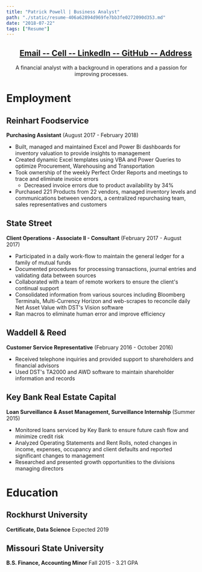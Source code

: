```yaml
---
title: "Patrick Powell | Business Analyst"
path: "./static/resume-406a62894d969fe7bb3fe0272090d353.md"
date: "2018-07-22"
tags: ["Resume"]
---
```

<center><ul><h2>
<a href="Mailto:Prp1277@gmail.com"> Email</a><a href="tel:+1-402-415-9083"> -- Cell</a><a href="https://linkedin.com/in/prpowell1277"> -- LinkedIn</a><a href="https://github.com/prp1277"> -- GitHub</a><a href="https://www.google.com/maps/place/7929+Summit+St,+Kansas+City,+MO+64114"> -- Address</a>
</h2></ul>
A financial analyst with a background in operations and a passion for improving processes.  
</center>

# Employment

## Reinhart Foodservice

 **Purchasing Assistant** (August 2017 - February 2018)
* Built, managed and maintained Excel and Power Bi dashboards for inventory valuation to provide insights to management
* Created dynamic Excel templates using VBA and Power Queries to optimize Procurement, Warehousing and Transportation
* Took ownership of the weekly Perfect Order Reports and meetings to trace and eliminate invoice errors
  * Decreased invoice errors due to product availability by 34%
* Purchased 221 Products from 22 vendors, managed inventory levels and communications between vendors, a centralized repurchasing team, sales representatives and customers

## State Street

 **Client Operations - Associate II - Consultant** (February 2017 - August 2017)
* Participated in a daily work-flow to maintain the general ledger for a family of mutual funds
* Documented procedures for processing transactions, journal entries and validating data between sources
* Collaborated with a team of remote workers to ensure the client's continual support
* Consolidated information from various sources including Bloomberg Terminals, Multi-Currency Horizon and web-scrapes to reconcile daily Net Asset Value with DST's Vision software
* Ran macros to eliminate human error and improve efficiency

## Waddell & Reed

 **Customer Service Representative** (February 2016 - October 2016)
* Received telephone inquiries and provided support to shareholders and financial advisors
* Used DST's TA2000 and AWD software to maintain shareholder information and records

## Key Bank Real Estate Capital  

 **Loan Surveillance & Asset Management, Surveillance Internship** (Summer 2015)
* Monitored loans serviced by Key Bank to ensure future cash flow and minimize credit risk
* Analyzed Operating Statements and Rent Rolls, noted changes in income, expenses, occupancy and client defaults and reported significant changes to management
* Researched and presented growth opportunities to the divisions managing directors

# Education

## Rockhurst University
 **Certificate, Data Science**
 Expected 2019

## Missouri State University
 **B.S. Finance, Accounting Minor**
 Fall 2015 -  3.21 GPA